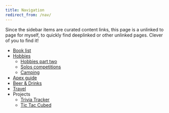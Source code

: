 ```yaml
---
title: Navigation
redirect_from: /nav/
---
```


Since the sidebar items are curated content links, this page is a unlinked to page for myself, to quickly find deeplinked or other unlinked pages.
Clever of you to find it!

* [Book list](/lists/books/)
* [Hobbies](/about/hobbies/)
  * [Hobbies part two](/about/hobbies/more)
  * [Solos competitions](/about/hobbies/pipes/solos)
  * [Camping](/about/hobbies/camping)
* [Apex guide](/lists/apex/)
* [Beer & Drinks](/lists/drinks/)
* [Travel](/lists/travel/)
* Projects
  * [Trivia Tracker](/projects/triviatracker/)
  * [Tic Tac Cubed](/projects/tictaccubed/)
